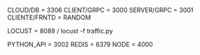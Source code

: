 CLOUD/DB = 3306
CLIENT/GRPC = 3000
SERVER/GRPC = 3001
CLIENTE/FRNTD = RANDOM

LOCUST = 8089 /  locust -f traffic.py

PYTHON_API = 3002
REDIS = 6379
NODE = 4000
```
